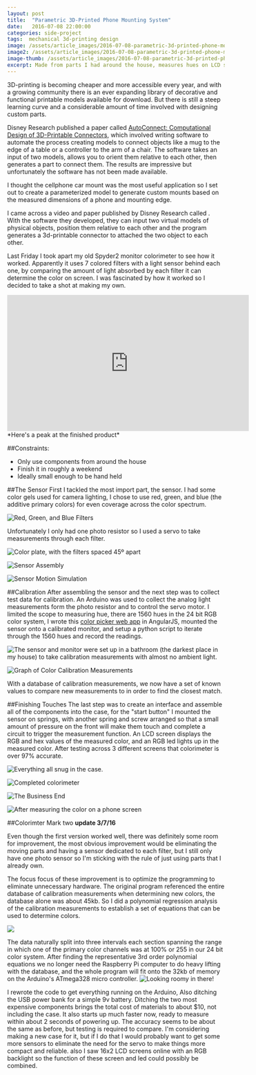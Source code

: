 ```yaml
---
layout: post
title:  "Parametric 3D-Printed Phone Mounting System"
date:   2016-07-08 22:00:00
categories: side-project
tags:  mechanical 3d-printing design
image: /assets/article_images/2016-07-08-parametric-3d-printed-phone-mounting-system/colorimeter-innards.jpg
image2: /assets/article_images/2016-07-08-parametric-3d-printed-phone-mounting-system/colorimeter-innards.jpg
image-thumb: /assets/article_images/2016-07-08-parametric-3d-printed-phone-mounting-system/colorimeter-innards.jpg
excerpt: Made from parts I had around the house, measures hues on LCD screens with 97% accuracy.
---
```

3D-printing is becoming cheaper and more accessible every year, and with a growing community there is an ever expanding library of decorative and functional printable models available for download. But there is still a steep learning curve and a considerable amount of time involved with designing custom parts.

Disney Research published a paper called [AutoConnect: Computational Design of 3D-Printable Connectors](https://www.disneyresearch.com/publication/autoconnect/), which involved writing software to automate the process creating models to connect objects like a mug to the edge of a table or a controller to the arm of a chair.  The software takes an input of two models, allows you to orient them relative to each other, then generates a part to connect them.  The results are impressive but unfortunately the software has not been made available.

I thought the cellphone car mount was the most useful application so I set out to create a parameterized model to generate custom mounts based on the measured dimensions of a phone and mounting edge.

I came across a video and paper published by Disney Research called . With the software they developed, they can input two virtual models of physical objects, position them relative to each other and the program generates a 3d-printable connector to attached the two object to each other.




Last Friday I took apart my old Spyder2 monitor colorimeter to see how it worked.  Apparently it uses 7 colored filters with a light sensor behind each one,  by comparing the amount of light absorbed by each filter it can determine the color on screen.  I was fascinated by how it worked so I decided to take a shot at making my own.

<iframe width="560" height="315" src="https://www.youtube.com/embed/laYNx_acj_0?rel=0&amp;showinfo=0" frameborder="0" allowfullscreen></iframe>
*Here's a peak at the finished product*

##Constraints:
- Only use components from around the house
- Finish it in roughly a weekend
- Ideally small enough to be hand held

##The Sensor
First I tackled the most import part, the sensor. I had some color gels used for camera lighting, I chose to use red, green, and blue (the additive primary colors) for even coverage across the color spectrum.

![Red, Green, and Blue Filters](/assets/article_images/2016-02-10-colorimeter/color-filters.jpg)

Unfortunately I only had one photo resistor so I used a servo to take measurements through each filter.

![Color plate, with the filters spaced 45º apart](/assets/article_images/2016-02-10-colorimeter/color-plate.jpg)

![Sensor Assembly](/assets/article_images/2016-02-10-colorimeter/colorimeter-sensor-explosion.jpg)

![Sensor Motion Simulation](/assets/article_images/2016-02-10-colorimeter/Sensor-Motion-Simulation.gif)


##Calibration
After assembling the sensor and the next step was to collect test data for calibration.  An Arduino was used to collect the analog light measurements form the photo resistor and to control the servo motor. I limited the scope to measuring hue, there are 1560 hues in the 24 bit RGB color system, I wrote this [color picker web app](/color) in AngularJS, mounted the sensor onto a calibrated monitor, and setup a python script to iterate through the 1560 hues and record the readings.

![The sensor and monitor were set up in a bathroom (the darkest place in my house) to take calibration measurements with almost no ambient light.](/assets/article_images/2016-02-10-colorimeter/test-setup.jpg)

![Graph of Color Calibration Measurements](/assets/article_images/2016-02-10-colorimeter/colorimeter-calibration-data.jpg)

With a database of calibration measurements, we now have a set of known values to compare new measurements to in order to find the closest match.

##Finishing Touches
The last step was to create an interface and assemble all of the components into the case, for the "start button" I mounted the sensor on springs, with another spring and screw arranged so that a small amount of pressure on the front will make them touch and complete a circuit to trigger the measurement function.  An LCD screen displays the RGB and hex values of the measured color, and an RGB led lights up in the measured color.  After testing across 3 different screens that colorimeter is over 97% accurate.

![Everything all snug in the case.](/assets/article_images/2016-02-10-colorimeter/colorimeter-innards.jpg)

![Completed colorimeter](/assets/article_images/2016-02-10-colorimeter/colorimeter.jpg)

![The Business End](/assets/article_images/2016-02-10-colorimeter/business-end.jpg)

![After measuring the color on a phone screen](/assets/article_images/2016-02-10-colorimeter/measure-phone-color.jpg)

##Colorimter Mark two
**update 3/7/16**

Even though the first version worked well, there was definitely some room for improvement, the most obvious improvement would be eliminating the moving parts and having a sensor dedicated to each filter, but I still only have one photo sensor so I'm sticking with the rule of just using parts that I already own.  

The focus focus of these improvement is to optimize the programming to eliminate unnecessary hardware.  The original program referenced the entire database of calibration measurements when determining new colors, the database alone was about 45kb.  So I did a polynomial regression analysis of the calibration measurements to establish a set of equations that can be used to determine colors.

![](/assets/article_images/2016-02-10-colorimeter/polynomial-regression-graph.png)

The data naturally split into three intervals each section spanning the range in which one of the primary color channels was at 100% or 255 in our 24 bit color system.  After finding the representative 3rd order polynomial equations we no longer need the Raspberry Pi computer to do heavy lifting with the database,  and the whole program will fit onto the 32kb of memory on the Arduino's ATmega328 micro controller.
![Looking roomy in there!](/assets/article_images/2016-02-10-colorimeter/colorimeter-mk2.jpg)

I rewrote the code to get everything running on the Arduino,  Also ditching the USB power bank for a simple 9v battery. Ditching the two most expensive components brings the total cost of materials to about $10, not including the case.  It also starts up much faster now, ready to measure within about 2 seconds of powering up.  The accuracy seems to be about the same as before,  but testing is required to compare.  I'm considering  making a new case for it, but if I do that I would probably want to get some more sensors to eliminate the need for the servo to make things more compact and reliable.  also I saw 16x2 LCD screens online with an RGB backlight so the function of these screen and led could possibly be combined.
